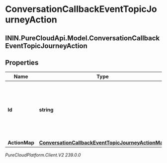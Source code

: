 # ConversationCallbackEventTopicJourneyAction

## ININ.PureCloudApi.Model.ConversationCallbackEventTopicJourneyAction

## Properties

|Name | Type | Description | Notes|
|------------ | ------------- | ------------- | -------------|
| **Id** | **string** | The ID of an action from the Journey System (an action is spawned from an actionMap) | [optional] |
| **ActionMap** | [**ConversationCallbackEventTopicJourneyActionMap**](ConversationCallbackEventTopicJourneyActionMap) |  | [optional] |



_PureCloudPlatform.Client.V2 239.0.0_
